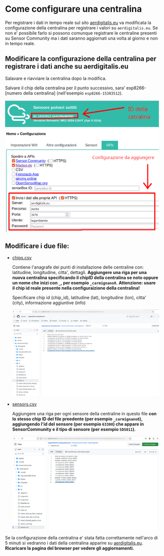 # Come configurare una centralina

Per registrare i dati in tempo reale sul sito [aerdigitalis.eu](https://aerdigitalis.eu:3000/d/ee30edkvuqdc0c/pm2-5-pm10?var-timerange=10m&orgId=1&from=now-2d&to=now&timezone=browse&var-city=$__all&var-hidden_city2chip_id=$__all&var-sensor=$__all) va modificata la configurazione della centralina per registrare i valori su `aerdigitalis.eu`.
Se non e' possibile farlo si possono comunque registrare le centraline presenti su Sensor Community ma i dati saranno aggiornati una volta al giorno e non in tempo reale.

## Modificare la configurazione della centralina per registrare i dati anche su aerdigitalis.eu

Salavare e riavviare la centralina dopo la modifica.

Salvare il chip della centralina per il punto successivo, sara' esp8266-[numero della centralina] (nell'esempio `esp8266-15303512`).

![configurazione](./centralina.png)

## Modificare i due file:

- [chips.csv](../../sensorcommunity/dataingester/chips.csv)

    Contiene l'anagrafe dei punti di installazione delle centraline con: latitudine, longitudine, citta', dettagli.
    **Aggiungere una riga per una nuova centralina specificando il chipID della centralina se noto oppure un nome che inizi con `_`, per esempio `_carmignano8`.**
    **Attenzione: usare il chip id reale presente nella configuraizione della centralina!**

    Specificare chip id (chip_id), latitudine (lat), longitudine (lon), citta' (city), informazione aggiuntive (info)

    ![chips.csv](./chips.png)

- [sensors.csv](../../sensorcommunity/dataingester/sensors.csv)

    Aggiungere una riga per ogni sensore della centraline in questo file **con lo stesso chip ID del file preedente (per esempio `_carmignano8`), aggiungendo l'id del sensore (per esempio `63300`) che appare in SensorCommunity e il tipo di sensore (per esempio `SDS011`).**

    ![sensors.csv](./sensors.png)

Se la configurazione della centralina e' stata fatta correttamente nell'arco di 5 minuti si vedranno i dati della centralina apparire su [aerdigitalis.eu](https://aerdigitalis.eu:3000/d/ee30edkvuqdc0c/pm2-5-pm10?var-timerange=10m&orgId=1&from=now-2d&to=now&timezone=browse&var-city=$__all&var-hidden_city2chip_id=$__all&var-sensor=$__all).
**Ricaricare la pagina del browser per vedere gli aggiornamenti.**
